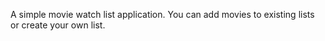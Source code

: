 A simple movie watch list application.
You can add movies to existing lists or create your own list.
